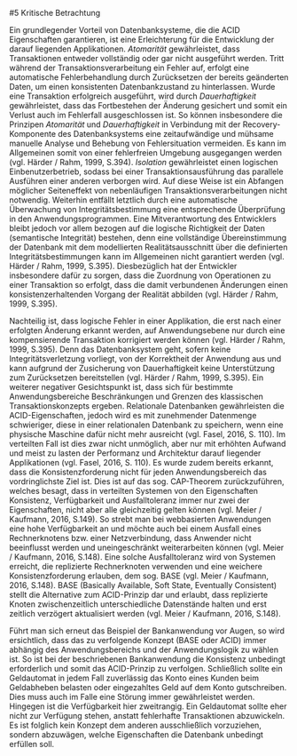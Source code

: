 #5 Kritische Betrachtung

Ein grundlegender Vorteil von Datenbanksysteme, die die ACID Eigenschaften garantieren, ist eine Erleichterung für die Entwicklung der darauf liegenden Applikationen. *Atomarität* gewährleistet, dass Transaktionen entweder vollständig oder gar nicht ausgeführt werden. Tritt während der Transaktionsverarbeitung ein Fehler auf, erfolgt eine automatische Fehlerbehandlung durch Zurücksetzen der bereits geänderten Daten, um einen konsistenten Datenbankzustand zu hinterlassen. Wurde eine Transaktion erfolgreich ausgeführt, wird durch *Dauerhaftigkeit* gewährleistet, dass das Fortbestehen der Änderung gesichert und somit ein Verlust auch im Fehlerfall ausgeschlossen ist. So können insbesondere die Prinzipen *Atomarität* und *Dauerhaftigkeit* in Verbindung mit der Recovery-Komponente des Datenbanksystems eine zeitaufwändige und mühsame manuelle Analyse und Behebung von Fehlersituation vermeiden. Es kann im Allgemeinen somit von einer fehlerfreien Umgebung ausgegangen werden (vgl. Härder / Rahm, 1999, S.394). *Isolation* gewährleistet einen logischen Einbenutzerbetrieb, sodass bei einer Transaktionsausführung das parallele Ausführen einer anderen verborgen wird. Auf diese Weise ist ein Abfangen möglicher Seiteneffekt von nebenläufigen Transaktionsverarbeitungen nicht notwendig. Weiterhin entfällt letztlich durch eine automatische Überwachung von Integritätsbestimmung eine entsprechende Überprüfung in den Anwendungsprogrammen. Eine Mitverantwortung des Entwicklers bleibt jedoch vor allem bezogen auf die logische Richtigkeit der Daten (semantische Integrität) bestehen, denn eine vollständige Übereinstimmung der Datenbank mit dem modellierten Realitätsausschnitt über die definierten Integritätsbestimmungen kann im Allgemeinen nicht garantiert werden (vgl. Härder / Rahm, 1999, S.395). Diesbezüglich hat der Entwickler insbesondere dafür zu sorgen, dass die Zuordnung von Operationen zu einer Transaktion so erfolgt, dass die damit verbundenen Änderungen einen konsistenzerhaltenden Vorgang der Realität abbilden (vgl. Härder / Rahm, 1999, S.395). 

Nachteilig ist, dass logische Fehler in einer Applikation, die erst nach einer erfolgten Änderung erkannt werden, auf Anwendungsebene nur durch eine kompensierende Transaktion korrigiert werden können (vgl. Härder / Rahm, 1999, S.395). Denn das Datenbanksystem geht, sofern keine Integritätsverletzung vorliegt, von der Korrektheit der Anwendung aus und kann aufgrund der Zusicherung von Dauerhaftigkeit keine Unterstützung zum Zurücksetzen bereitstellen (vgl. Härder / Rahm, 1999, S.395). 
Ein weiterer negativer Gesichtspunkt ist, dass sich für bestimmte Anwendungsbereiche Beschränkungen und Grenzen des klassischen Transaktionskonzepts ergeben. Relationale Datenbanken gewährleisten die ACID-Eigenschaften, jedoch wird es mit zunehmender Datenmenge schwieriger, diese in einer relationalen Datenbank zu speichern, wenn eine physische Maschine dafür nicht mehr ausreicht (vgl. Fasel, 2016, S. 110). Im verteilten Fall ist dies zwar nicht unmöglich, aber nur mit erhöhten Aufwand und meist zu lasten der Performanz und Architektur darauf liegender Applikationen (vgl. Fasel, 2016, S. 110). Es wurde zudem bereits erkannt, dass die Konsistenzforderung nicht für jeden Anwendungsbereich das vordringlichste Ziel ist. Dies ist auf das sog. CAP-Theorem zurückzuführen, welches besagt, dass in verteilten Systemen von den Eigenschaften Konsistenz, Verfügbarkeit und Ausfalltoleranz immer nur zwei der Eigenschaften, nicht aber alle gleichzeitig gelten können (vgl. Meier / Kaufmann, 2016, S.149). So strebt man bei webbasierten Anwendungen eine hohe Verfügbarkeit an und möchte auch bei einem Ausfall eines Rechnerknotens bzw. einer Netzverbindung, dass Anwender nicht beeinflusst werden und uneingeschränkt weiterarbeiten können (vgl. Meier / Kaufmann, 2016, S.148). Eine solche Ausfalltoleranz wird von Systemen erreicht, die replizierte Rechnerknoten verwenden und eine weichere Konsistenzforderung erlauben, dem sog. BASE (vgl. Meier / Kaufmann, 2016, S.148). BASE (Basically Available, Soft State, Eventually Consistent) stellt die Alternative zum ACID-Prinzip dar und erlaubt, dass replizierte Knoten zwischenzeitlich unterschiedliche Datenstände halten und erst zeitlich verzögert aktualisiert werden (vgl. Meier / Kaufmann, 2016, S.148). 

Führt man sich erneut das Beispiel der Bankanwendung vor Augen, so wird ersichtlich, dass das zu verfolgende Konzept (BASE oder ACID) immer abhängig des Anwendungsbereichs und der Anwendungslogik zu wählen ist. So ist bei der beschriebenen Bankanwendung die Konsistenz unbedingt erforderlich und somit das ACID-Prinzip zu verfolgen. Schließlich sollte ein Geldautomat in jedem Fall zuverlässig das Konto eines Kunden beim Geldabheben belasten oder eingezahltes Geld auf dem Konto gutschreiben. Dies muss auch im Falle eine Störung immer gewährleistet werden. Hingegen ist die Verfügbarkeit hier zweitrangig. Ein Geldautomat sollte eher nicht zur Verfügung stehen, anstatt fehlerhafte Transaktionen abzuwickeln. Es ist folglich kein Konzept dem anderen ausschließlich vorzuziehen, sondern abzuwägen, welche Eigenschaften die Datenbank unbedingt erfüllen soll. 